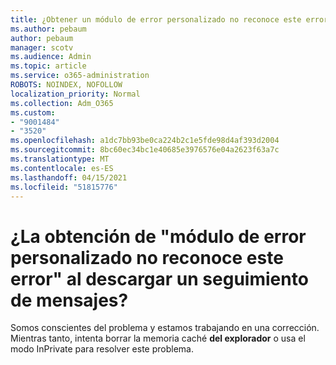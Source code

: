 ```yaml
---
title: ¿Obtener un módulo de error personalizado no reconoce este error al descargar un seguimiento de mensajes?
ms.author: pebaum
author: pebaum
manager: scotv
ms.audience: Admin
ms.topic: article
ms.service: o365-administration
ROBOTS: NOINDEX, NOFOLLOW
localization_priority: Normal
ms.collection: Adm_O365
ms.custom:
- "9001484"
- "3520"
ms.openlocfilehash: a1dc7bb93be0ca224b2c1e5fde98d4af393d2004
ms.sourcegitcommit: 8bc60ec34bc1e40685e3976576e04a2623f63a7c
ms.translationtype: MT
ms.contentlocale: es-ES
ms.lasthandoff: 04/15/2021
ms.locfileid: "51815776"
---
```

# <a name="getting-custom-error-module-does-not-recognize-this-error-when-downloading-a-message-trace"></a>¿La obtención de "módulo de error personalizado no reconoce este error" al descargar un seguimiento de mensajes?

Somos conscientes del problema y estamos trabajando en una corrección.  Mientras tanto, intenta borrar la memoria caché **del explorador** o usa el modo InPrivate para resolver este problema.